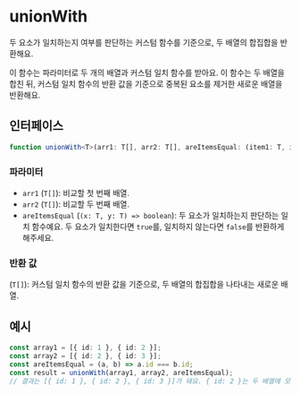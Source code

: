 # unionWith

두 요소가 일치하는지 여부를 판단하는 커스텀 함수를 기준으로, 두 배열의 합집합을 반환해요.

이 함수는 파라미터로 두 개의 배열과 커스텀 일치 함수를 받아요.
이 함수는 두 배열을 합친 뒤, 커스텀 일치 함수의 반환 값을 기준으로 중복된 요소를 제거한 새로운 배열을 반환해요.

## 인터페이스

```typescript
function unionWith<T>(arr1: T[], arr2: T[], areItemsEqual: (item1: T, item2: T) => boolean): T[];
```

### 파라미터

- `arr1` (`T[]`): 비교할 첫 번째 배열.
- `arr2` (`T[]`): 비교할 두 번째 배열.
- `areItemsEqual` (`(x: T, y: T) => boolean`): 두 요소가 일치하는지 판단하는 일치 함수예요. 두 요소가 일치한다면 `true`를, 일치하지 않는다면 `false`를 반환하게 해주세요.


### 반환 값

(`T[]`): 커스텀 일치 함수의 반환 값을 기준으로, 두 배열의 합집합을 나타내는 새로운 배열.

## 예시

```typescript
const array1 = [{ id: 1 }, { id: 2 }];
const array2 = [{ id: 2 }, { id: 3 }];
const areItemsEqual = (a, b) => a.id === b.id;
const result = unionWith(array1, array2, areItemsEqual);
// 결과는 [{ id: 1 }, { id: 2 }, { id: 3 }]가 돼요. { id: 2 }는 두 배열에 모두 포함되기 때문이에요.
```
